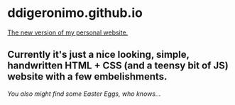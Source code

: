 # ddigeronimo.github.io
[The new version of my personal website.](https://ddigeronimo.github.io) 

Currently it's just a nice looking, simple, handwritten HTML + CSS (and a teensy bit of JS) website with a few embelishments. 
---
_You also might find some Easter Eggs, who knows..._